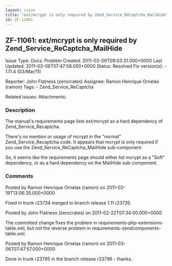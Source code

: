 ```yaml
---
layout: issue
title: "ext/mcrypt is only required by Zend_Service_ReCaptcha_MailHide"
id: ZF-11061
---
```


ZF-11061: ext/mcrypt is only required by Zend\_Service\_ReCaptcha\_MailHide
---------------------------------------------------------------------------

 Issue Type: Docs: Problem Created: 2011-02-09T09:03:31.000+0000 Last Updated: 2011-03-06T07:47:58.000+0000 Status: Resolved Fix version(s): - 1.11.4 (03/Mar/11)
 
 Reporter:  John Flatness (zerocrates)  Assignee:  Ramon Henrique Ornelas (ramon)  Tags: - Zend\_Service\_ReCaptcha
 
 Related issues: 
 Attachments: 
### Description

The manual's requirements page lists ext/mcrypt as a hard dependency of Zend\_Service\_Recaptcha.

There's no mention or usage of mcrypt in the "normal" Zend\_Service\_Recaptcha code. It appears that mcrypt is only required if you use the Zend\_Service\_ReCaptcha\_MailHide sub-component.

So, it seems like the requirements page should either list mcrypt as a "Soft" dependency, or as a hard dependency on the MailHide sub-component.

 

 

### Comments

Posted by Ramon Henrique Ornelas (ramon) on 2011-02-19T13:06:35.000+0000

Fixed in trunk r23734 merged to branch release 1.11 r23735.

 

 

Posted by John Flatness (zerocrates) on 2011-02-22T07:34:00.000+0000

The committed change fixes the problem in requirements-php-extensions-table.xml, but not the reverse problem in requirements-zendcomponents-table.xml.

 

 

Posted by Ramon Henrique Ornelas (ramon) on 2011-03-06T07:47:57.000+0000

Done in trunk r23795 in the branch release r23796 - thanks.

 

 